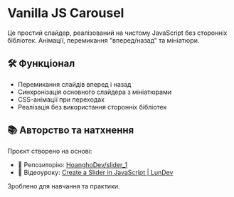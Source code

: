 # Vanilla JS Carousel

Це простий слайдер, реалізований на чистому JavaScript без сторонніх бібліотек. Анімації, перемикання "вперед/назад" та мініатюри.


## 🛠️ Функціонал

- Перемикання слайдів вперед і назад
- Синхронізація основного слайдера з мініатюрами
- CSS-анімації при переходах
- Реалізація без використання сторонніх бібліотек


## 📚 Авторство та натхнення
Проєкт створено на основі:
- 🔹 Репозиторію: [HoanghoDev/slider_1](https://github.com/HoanghoDev/slider_1/tree/main)
- 🎥 Відеоуроку: [Create a Slider in JavaScript | LunDev](https://www.youtube.com/watch?v=j7GG009J9uc&ab_channel=LunDev)


Зроблено для навчання та практики.
